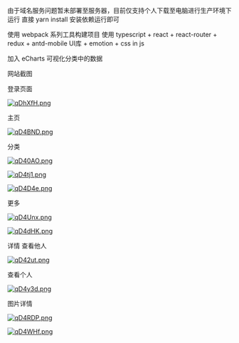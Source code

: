 由于域名服务问题暂未部署至服务器，目前仅支持个人下载至电脑进行生产环境下运行
直接 yarn install 安装依赖运行即可

使用 webpack 系列工具构建项目
使用 typescript + react + react-router + redux + antd-mobile UI库 + emotion + css in js

加入 eCharts 可视化分类中的数据

网站截图

登录页面

[![qDhXfH.png](https://s1.ax1x.com/2022/03/28/qDhXfH.png)](https://imgtu.com/i/qDhXfH)

主页

[![qD4BND.png](https://s1.ax1x.com/2022/03/28/qD4BND.png)](https://imgtu.com/i/qD4BND)

分类

[![qD40AO.png](https://s1.ax1x.com/2022/03/28/qD40AO.png)](https://imgtu.com/i/qD40AO)

[![qD4tj1.png](https://s1.ax1x.com/2022/03/28/qD4tj1.png)](https://imgtu.com/i/qD4tj1)

[![qD4D4e.png](https://s1.ax1x.com/2022/03/28/qD4D4e.png)](https://imgtu.com/i/qD4D4e)

更多

[![qD4Unx.png](https://s1.ax1x.com/2022/03/28/qD4Unx.png)](https://imgtu.com/i/qD4Unx)

[![qD4dHK.png](https://s1.ax1x.com/2022/03/28/qD4dHK.png)](https://imgtu.com/i/qD4dHK)

详情
查看他人


[![qD42ut.png](https://s1.ax1x.com/2022/03/28/qD42ut.png)](https://imgtu.com/i/qD42ut)

查看个人

[![qD4y3d.png](https://s1.ax1x.com/2022/03/28/qD4y3d.png)](https://imgtu.com/i/qD4y3d)

图片详情

[![qD4RDP.png](https://s1.ax1x.com/2022/03/28/qD4RDP.png)](https://imgtu.com/i/qD4RDP)

[![qD4WHf.png](https://s1.ax1x.com/2022/03/28/qD4WHf.png)](https://imgtu.com/i/qD4WHf)
